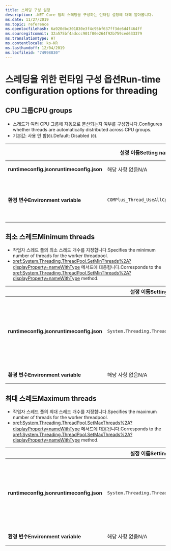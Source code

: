 ```yaml
---
title: 스레딩 구성 설정
description: .NET Core 앱의 스레딩을 구성하는 런타임 설정에 대해 알아봅니다.
ms.date: 11/27/2019
ms.topic: reference
ms.openlocfilehash: 6a920dbc301830e3f4c95bf637ff3de6d4f464ff
ms.sourcegitcommit: 32a575bf4adccc901f00e264f92b759ced633379
ms.translationtype: HT
ms.contentlocale: ko-KR
ms.lasthandoff: 12/04/2019
ms.locfileid: "74998830"
---
```

# <a name="run-time-configuration-options-for-threading"></a><span data-ttu-id="c6af8-103">스레딩을 위한 런타임 구성 옵션</span><span class="sxs-lookup"><span data-stu-id="c6af8-103">Run-time configuration options for threading</span></span>

## <a name="cpu-groups"></a><span data-ttu-id="c6af8-104">CPU 그룹</span><span class="sxs-lookup"><span data-stu-id="c6af8-104">CPU groups</span></span>

- <span data-ttu-id="c6af8-105">스레드가 여러 CPU 그룹에 자동으로 분산되는지 여부를 구성합니다.</span><span class="sxs-lookup"><span data-stu-id="c6af8-105">Configures whether threads are automatically distributed across CPU groups.</span></span>
- <span data-ttu-id="c6af8-106">기본값: 사용 안 함(`0`).</span><span class="sxs-lookup"><span data-stu-id="c6af8-106">Default: Disabled (`0`).</span></span>

| | <span data-ttu-id="c6af8-107">설정 이름</span><span class="sxs-lookup"><span data-stu-id="c6af8-107">Setting name</span></span> | <span data-ttu-id="c6af8-108">값</span><span class="sxs-lookup"><span data-stu-id="c6af8-108">Values</span></span> |
| - | - | - |
| <span data-ttu-id="c6af8-109">**runtimeconfig.json**</span><span class="sxs-lookup"><span data-stu-id="c6af8-109">**runtimeconfig.json**</span></span> | <span data-ttu-id="c6af8-110">해당 사항 없음</span><span class="sxs-lookup"><span data-stu-id="c6af8-110">N/A</span></span> | <span data-ttu-id="c6af8-111">해당 사항 없음</span><span class="sxs-lookup"><span data-stu-id="c6af8-111">N/A</span></span> |
| <span data-ttu-id="c6af8-112">**환경 변수**</span><span class="sxs-lookup"><span data-stu-id="c6af8-112">**Environment variable**</span></span> | `COMPlus_Thread_UseAllCpuGroups` | <span data-ttu-id="c6af8-113">`0` - 사용 안 함</span><span class="sxs-lookup"><span data-stu-id="c6af8-113">`0` - disabled</span></span><br/><span data-ttu-id="c6af8-114">`1` - 사용</span><span class="sxs-lookup"><span data-stu-id="c6af8-114">`1` - enabled</span></span> |

## <a name="minimum-threads"></a><span data-ttu-id="c6af8-115">최소 스레드</span><span class="sxs-lookup"><span data-stu-id="c6af8-115">Minimum threads</span></span>

- <span data-ttu-id="c6af8-116">작업자 스레드 풀의 최소 스레드 개수를 지정합니다.</span><span class="sxs-lookup"><span data-stu-id="c6af8-116">Specifies the minimum number of threads for the worker threadpool.</span></span>
- <span data-ttu-id="c6af8-117"><xref:System.Threading.ThreadPool.SetMinThreads%2A?displayProperty=nameWithType> 메서드에 대응됩니다.</span><span class="sxs-lookup"><span data-stu-id="c6af8-117">Corresponds to the <xref:System.Threading.ThreadPool.SetMinThreads%2A?displayProperty=nameWithType> method.</span></span>

| | <span data-ttu-id="c6af8-118">설정 이름</span><span class="sxs-lookup"><span data-stu-id="c6af8-118">Setting name</span></span> | <span data-ttu-id="c6af8-119">값</span><span class="sxs-lookup"><span data-stu-id="c6af8-119">Values</span></span> |
| - | - | - |
| <span data-ttu-id="c6af8-120">**runtimeconfig.json**</span><span class="sxs-lookup"><span data-stu-id="c6af8-120">**runtimeconfig.json**</span></span> | `System.Threading.ThreadPool.MinThreads` | <span data-ttu-id="c6af8-121">최소 스레드 개수를 나타내는 정수</span><span class="sxs-lookup"><span data-stu-id="c6af8-121">An integer that represents the minimum number of threads</span></span> |
| <span data-ttu-id="c6af8-122">**환경 변수**</span><span class="sxs-lookup"><span data-stu-id="c6af8-122">**Environment variable**</span></span> | <span data-ttu-id="c6af8-123">해당 사항 없음</span><span class="sxs-lookup"><span data-stu-id="c6af8-123">N/A</span></span> | <span data-ttu-id="c6af8-124">해당 사항 없음</span><span class="sxs-lookup"><span data-stu-id="c6af8-124">N/A</span></span> |

## <a name="maximum-threads"></a><span data-ttu-id="c6af8-125">최대 스레드</span><span class="sxs-lookup"><span data-stu-id="c6af8-125">Maximum threads</span></span>

- <span data-ttu-id="c6af8-126">작업자 스레드 풀의 최대 스레드 개수를 지정합니다.</span><span class="sxs-lookup"><span data-stu-id="c6af8-126">Specifies the maximum number of threads for the worker threadpool.</span></span>
- <span data-ttu-id="c6af8-127"><xref:System.Threading.ThreadPool.SetMaxThreads%2A?displayProperty=nameWithType> 메서드에 대응됩니다.</span><span class="sxs-lookup"><span data-stu-id="c6af8-127">Corresponds to the <xref:System.Threading.ThreadPool.SetMaxThreads%2A?displayProperty=nameWithType> method.</span></span>

| | <span data-ttu-id="c6af8-128">설정 이름</span><span class="sxs-lookup"><span data-stu-id="c6af8-128">Setting name</span></span> | <span data-ttu-id="c6af8-129">값</span><span class="sxs-lookup"><span data-stu-id="c6af8-129">Values</span></span> |
| - | - | - |
| <span data-ttu-id="c6af8-130">**runtimeconfig.json**</span><span class="sxs-lookup"><span data-stu-id="c6af8-130">**runtimeconfig.json**</span></span> | `System.Threading.ThreadPool.MaxThreads` | <span data-ttu-id="c6af8-131">최대 스레드 개수를 나타내는 정수</span><span class="sxs-lookup"><span data-stu-id="c6af8-131">An integer that represents the maximum number of threads</span></span> |
| <span data-ttu-id="c6af8-132">**환경 변수**</span><span class="sxs-lookup"><span data-stu-id="c6af8-132">**Environment variable**</span></span> | <span data-ttu-id="c6af8-133">해당 사항 없음</span><span class="sxs-lookup"><span data-stu-id="c6af8-133">N/A</span></span> | <span data-ttu-id="c6af8-134">해당 사항 없음</span><span class="sxs-lookup"><span data-stu-id="c6af8-134">N/A</span></span> |
